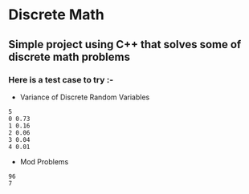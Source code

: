 # **Discrete Math**
## Simple project using C++ that solves some of discrete math problems
### Here is a test case to try :-
* Variance of Discrete Random Variables
```
5
0 0.73
1 0.16
2 0.06
3 0.04
4 0.01
```
* Mod Problems
```
96
7
```
